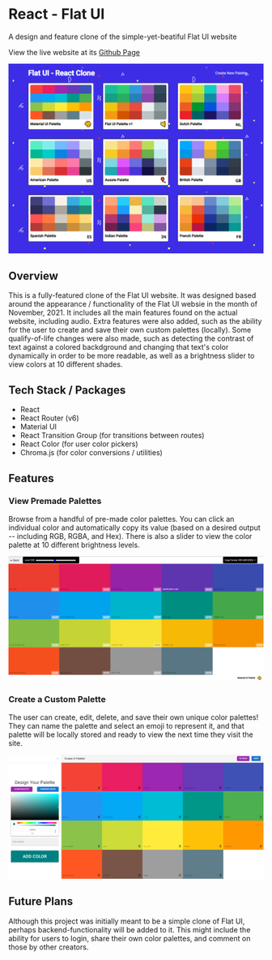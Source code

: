 # React - Flat UI

A design and feature clone of the simple-yet-beatiful Flat UI website

View the live website at its [Github Page](https://epitome87.github.io/React-Flat-UI/)

<img src="github-assets/preview-homepage.png" width="800px">

## Overview

This is a fully-featured clone of the Flat UI website. It was designed based around the appearance / functionality of the Flat UI websie in the month of November, 2021. It includes all the main features found on the actual website, including audio. Extra features were also added, such as the ability for the user to create and save their own custom palettes (locally). Some qualify-of-life changes were also made, such as detecting the contrast of text against a colored backdground and changing that text's color dynamically in order to be more readable, as well as a brightness slider to view colors at 10 different shades.

## Tech Stack / Packages

- React
- React Router (v6)
- Material UI
- React Transition Group (for transitions between routes)
- React Color (for user color pickers)
- Chroma.js (for color conversions / utilities)

## Features

### View Premade Palettes

Browse from a handful of pre-made color palettes. You can click an individual color and automatically copy its value (based on a desired output -- including RGB, RGBA, and Hex). There is also a slider to view the color palette at 10 different brightness levels.

<img src="github-assets/preview-palette.png" width="800px">

### Create a Custom Palette

The user can create, edit, delete, and save their own unique color palettes! They can name the palette and select an emoji to represent it, and that palette will be locally stored and ready to view the next time they visit the site.

<img src="github-assets/preview-creation.png" width="800px">

## Future Plans

Although this project was initially meant to be a simple clone of Flat UI, perhaps backend-functionality will be added to it. This might include the ability for users to login, share their own color palettes, and comment on those by other creators.
